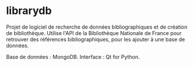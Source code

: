 # librarydb
Projet de logiciel de recherche de données bibliographiques et de création de bibliothèque.
Utilise l'API de la Bibliothèque Nationale de France pour retrouver des références bibliographiques, pour les ajouter à une base de données.

Base de données : MongoDB.
Interface : Qt for Python.
